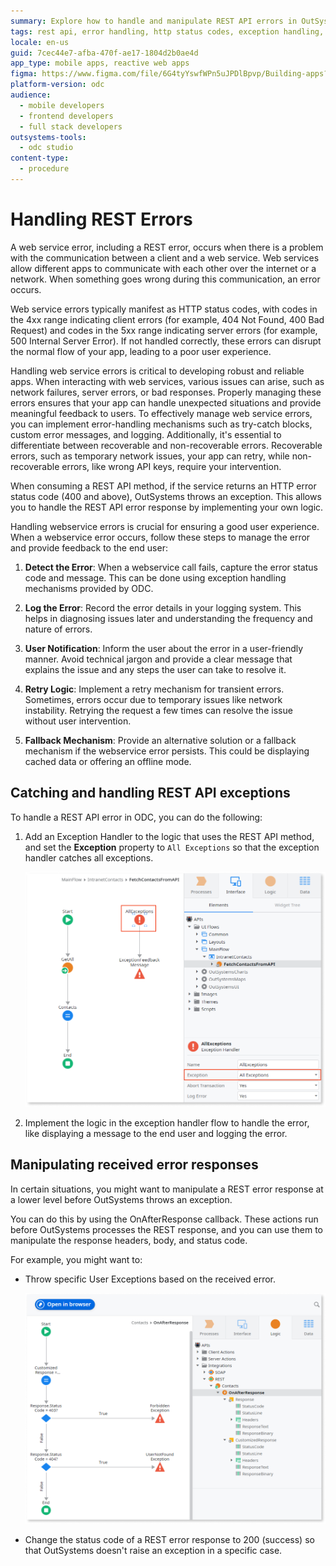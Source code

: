 ```yaml
---
summary: Explore how to handle and manipulate REST API errors in OutSystems Developer Cloud (ODC) by using exception handlers and the OnAfterResponse callback.
tags: rest api, error handling, http status codes, exception handling, user experience
locale: en-us
guid: 7cec44e7-afba-470f-ae17-1804d2b0ae4d
app_type: mobile apps, reactive web apps
figma: https://www.figma.com/file/6G4tyYswfWPn5uJPDlBpvp/Building-apps?type=design&node-id=3213%3A21333&t=ZwHw8hXeFhwYsO5V-1
platform-version: odc
audience:
  - mobile developers
  - frontend developers
  - full stack developers
outsystems-tools:
  - odc studio
content-type:
  - procedure
---
```


# Handling REST Errors

A web service error, including a REST error, occurs when there is a problem with the communication between a client and a web service. Web services allow different apps to communicate with each other over the internet or a network. When something goes wrong during this communication, an error occurs.

Web service errors typically manifest as HTTP status codes, with codes in the 4xx range indicating client errors (for example, 404 Not Found, 400 Bad Request) and codes in the 5xx range indicating server errors (for example, 500 Internal Server Error). If not handled correctly, these errors can disrupt the normal flow of your app, leading to a poor user experience.

Handling web service errors is critical to developing robust and reliable apps. When interacting with web services, various issues can arise, such as network failures, server errors, or bad responses. Properly managing these errors ensures that your app can handle unexpected situations and provide meaningful feedback to users. To effectively manage web service errors, you can implement error-handling mechanisms such as try-catch blocks, custom error messages, and logging. Additionally, it's essential to differentiate between recoverable and non-recoverable errors. Recoverable errors, such as temporary network issues, your app can retry, while non-recoverable errors, like wrong API keys, require your intervention.

When consuming a REST API method, if the service returns an HTTP error status code (400 and above), OutSystems throws an exception. This allows you to handle the REST API error response by implementing your own logic.

Handling webservice errors is crucial for ensuring a good user experience. When a webservice error occurs, follow these steps to manage the error and provide feedback to the end user:

1. **Detect the Error**: When a webservice call fails, capture the error status code and message. This can be done using exception handling mechanisms provided by ODC.

1. **Log the Error**: Record the error details in your logging system. This helps in diagnosing issues later and understanding the frequency and nature of errors.

1. **User Notification**: Inform the user about the error in a user-friendly manner. Avoid technical jargon and provide a clear message that explains the issue and any steps the user can take to resolve it.

1. **Retry Logic**: Implement a retry mechanism for transient errors. Sometimes, errors occur due to temporary issues like network instability. Retrying the request a few times can resolve the issue without user intervention.

1. **Fallback Mechanism**: Provide an alternative solution or a fallback mechanism if the webservice error persists. This could be displaying cached data or offering an offline mode.

## Catching and handling REST API exceptions

To handle a REST API error in ODC, you can do the following:

1. Add an Exception Handler to the logic that uses the REST API method, and set the **Exception** property to `All Exceptions` so that the exception handler catches all exceptions.

    ![Exception Handler flow for handling all exceptions](images/ss-flow-allexceptions.png "Exception Handler flow for handling all exceptions")

1. Implement the logic in the exception handler flow to handle the error, like displaying a message to the end user and logging the error.

## Manipulating received error responses

In certain situations, you might want to manipulate a REST error response at a lower level before OutSystems throws an exception.

You can do this by using the OnAfterResponse callback. These actions run before OutSystems processes the REST response, and you can use them to manipulate the response headers, body, and status code.

For example, you might want to:

* Throw specific User Exceptions based on the received error.

    ![Example of throwing a specific User Exception in an action flow](images/ss-rest-handle-errors.png "Example of throwing a specific User Exception in an action flow")

* Change the status code of a REST error response to 200 (success) so that OutSystems doesn't raise an exception in a specific case.
